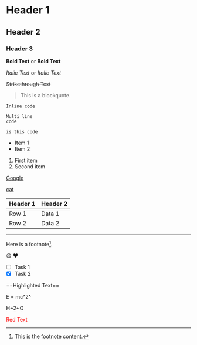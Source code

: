 # Header 1
## Header 2
### Header 3


**Bold Text** or __Bold Text__

*Italic Text* or _Italic Text_

~~Strikethrough Text~~

> This is a blockquote.

`Inline code`

```
Multi line
code
```

    is this code

- Item 1
- Item 2

1. First item
2. Second item

[Google](https://www.google.com)

[cat](https://th.bing.com/th/id/OIP.Dh48eovqWHaETIH-b6bi3AHaHa?rs=1&pid=ImgDetMain)

| Header 1 | Header 2 |
|----------|----------|
| Row 1    | Data 1   |
| Row 2    | Data 2   |


---

Here is a footnote[^1].
[^1]: This is the footnote content.

:smile: :heart:

- [ ] Task 1
- [x] Task 2

==Highlighted Text== 

E = mc^2^

H~2~O

<div style="color: red;">Red Text</div>
